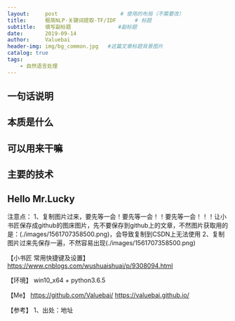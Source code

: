 ```yaml
---
layout:     post					# 使用的布局（不需要改）
title:      极简NLP-关键词提取-TF/IDF		# 标题
subtitle:   填写副标题    			#副标题
date:       2019-09-14
author:     Valuebai
header-img: img/bg_common.jpg 	#这篇文章标题背景图片
catalog: true
tags:
    - 自然语言处理
---
```


## 一句话说明

## 本质是什么

## 可以用来干嘛

## 主要的技术


## Hello Mr.Lucky


注意点：
1、复制图片过来，要先等一会！要先等一会！！要先等一会！！！让小书匠保存成github的图床图片，先不要保存到github上的文章，不然图片获取用的是：(./images/1561707358500.png)，会导致复制到CSDN上无法使用
2、复制图片过来先保存一遍，不然容易出现(./images/1561707358500.png)



【小书匠 常用快捷键及设置】
https://www.cnblogs.com/wushuaishuai/p/9308094.html



【环境】
win10_x64 + python3.6.5


【Me】
https://github.com/Valuebai/
https://valuebai.github.io/

【参考】
1、出处：地址